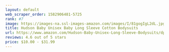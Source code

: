 ```yaml
---
layout: default 
﻿web_scraper_order: 1582906481-5725
rank: #7
image: https://images-na.ssl-images-amazon.com/images/I/81gogIgL2dL.jpg
title: Hudson Baby Unisex Baby Long Sleeve Cotton Bodysuits
url: https://www.amazon.com/Hudson-Baby-Unisex-Long-Sleeve-Bodysuits/dp/B07GYN1XTN/ref=zg_mw_fashion_7?_encoding=UTF8&psc=1&refRID=66WPJ0NPG4B2ZT1JZ4BC
reviews: 4.6 out of 5 stars
price: $10.00 - $31.99
---
```

